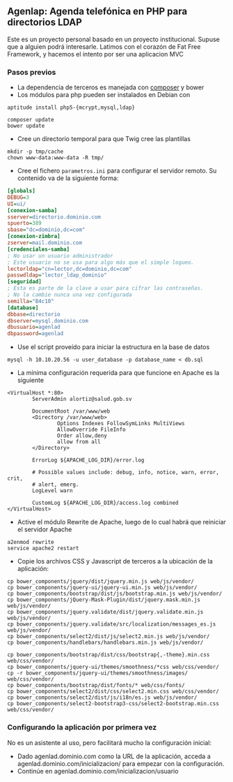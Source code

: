 ## Agenlap: Agenda telefónica en PHP para directorios LDAP

Este es un proyecto personal basado en un proyecto institucional. 
Supuse que a alguien podrá interesarle.
Latimos con el corazón de Fat Free Framework, y hacemos el intento por ser una aplicacion MVC

### Pasos previos
* La dependencia de terceros es manejada con [composer](https://gist.github.com/VTacius/4b9ed8b1deee1ecdfb04) y bower
* Los módulos para php pueden ser instalados en Debian con 

```shell 
aptitude install php5-{mcrypt,mysql,ldap}
```

```shell 
composer update
bower update
```

* Cree un directorio temporal para que Twig cree las plantillas
```shell
mkdir -p tmp/cache
chown www-data:www-data -R tmp/
```

* Cree el fichero `parametros.ini` para configurar el servidor remoto. Su contenido va de la siguiente forma:
```ini
[globals]
DEBUG=3
UI=ui/
[conexion-samba]
sserver=directorio.dominio.com
spuerto=389
sbase="dc=dominio,dc=com"
[conexion-zimbra]
zserver=mail.dominio.com
[credenciales-samba]
; No usar un usuario administrador
; Este usuario no se usa para algo más que el simple logueo.
lectorldap="cn=lector,dc=dominio,dc=com"
passwdldap="lector_ldap_dominio"
[seguridad]
; Esta es parte de la clave a usar para cifrar las contraseñas. 
; No la cambie nunca una vez configurada
semilla="B4c10"
[database]
dbbase=directorio
dbserver=mysql.dominio.com
dbusuario=agenlad
dbpassword=agenlad 
```

 * Use el script proveído para iniciar la estructura en la base de datos

```shell
mysql -h 10.10.20.56 -u user_database -p database_name < db.sql

```

 * La mínima configuración requerida para que funcione en Apache es la siguiente

```apacheconf
<VirtualHost *:80>
        ServerAdmin alortiz@salud.gob.sv

        DocumentRoot /var/www/web
        <Directory /var/www/web>
                Options Indexes FollowSymLinks MultiViews
                AllowOverride FileInfo
                Order allow,deny
                allow from all
        </Directory>

        ErrorLog ${APACHE_LOG_DIR}/error.log

        # Possible values include: debug, info, notice, warn, error, crit,
        # alert, emerg.
        LogLevel warn

        CustomLog ${APACHE_LOG_DIR}/access.log combined
</VirtualHost>
```

 * Active el módulo Rewrite de Apache, luego de lo cual habrá que reiniciar el servidor Apache
```shell 
a2enmod rewrite
service apache2 restart
```

* Copie los archivos CSS y Javascript de terceros a la ubicación de la aplicación:
```shell
cp bower_components/jquery/dist/jquery.min.js web/js/vendor/
cp bower_components/jquery-ui/jquery-ui.min.js web/js/vendor/
cp bower_components/bootstrap/dist/js/bootstrap.min.js web/js/vendor/
cp bower_components/jQuery-Mask-Plugin/dist/jquery.mask.min.js web/js/vendor/
cp bower_components/jquery.validate/dist/jquery.validate.min.js web/js/vendor/
cp bower_components/jquery.validate/src/localization/messages_es.js web/js/vendor/
cp bower_components/select2/dist/js/select2.min.js web/js/vendor/
cp bower_components/handlebars/handlebars.min.js web/js/vendor/

cp bower_components/bootstrap/dist/css/bootstrap{,-theme}.min.css web/css/vendor/
cp bower_components/jquery-ui/themes/smoothness/*css web/css/vendor/
cp -r bower_components/jquery-ui/themes/smoothness/images/ web/css/vendor/
cp bower_components/bootstrap/dist/fonts/* web/css/fonts/
cp bower_components/select2/dist/css/select2.min.css web/css/vendor/
cp bower_components/select2/dist/js/i18n/es.js web/js/vendor/
cp bower_components/select2-bootstrap3-css/select2-bootstrap.min.css web/css/vendor/
```

### Configurando la aplicación por primera vez
No es un asistente al uso, pero facilitará mucho la configuración inicial:
* Dado agenlad.dominio.com como la URL de la aplicación, acceda a agenlad.dominio.com/inicializacion/ para empezar con la configuración. 
* Continúe en agenlad.dominio.com/inicializacion/usuario

